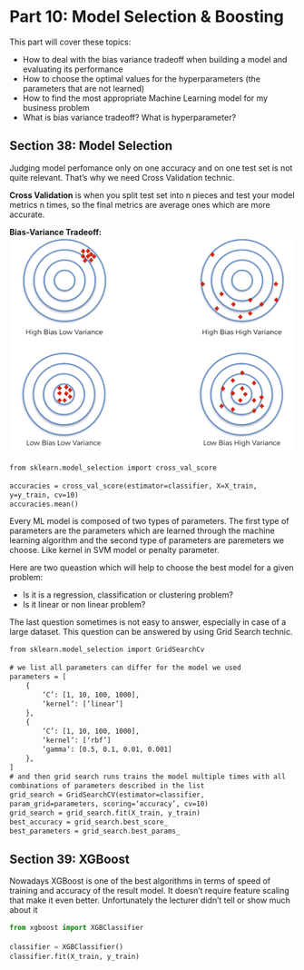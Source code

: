 # Part 10: Model Selection & Boosting

This part will cover these topics: 
* How to deal with the bias variance tradeoff when building a model and evaluating its performance
* How to choose the optimal values for the hyperparameters (the parameters that are not learned)
* How to find the most appropriate Machine Learning model for my business problem
* What is bias variance tradeoff? What is hyperparameter?

## Section 38: Model Selection

Judging model perfomance only on one accuracy and on one test set is not quite relevant.
That’s why we need Cross Validation technic.

**Cross Validation** is when you split test set into n pieces and test your model metrics n times, so the final metrics are average ones which are more accurate.

**Bias-Variance Tradeoff:** ![image](images/66.png)

```
from sklearn.model_selection import cross_val_score

accuracies = cross_val_score(estimator=classifier, X=X_train, y=y_train, cv=10)
accuracies.mean()
```

Every ML model is composed of two types of parameters. The first type of parameters are the parameters which are learned through the machine learning algorithm and the second type of parameters are paremeters we choose. Like kernel in SVM model or penalty parameter.

Here are two queastion which will help to choose the best model for a given problem:
* Is it is a regression, classification or clustering problem?
* Is it linear or non linear problem?

The last question sometimes is not easy to answer, especially in case of a large dataset. This question can be answered by using Grid Search technic.

```
from sklearn.model_selection import GridSearchCv

# we list all parameters can differ for the model we used
parameters = [
    {
        ‘C’: [1, 10, 100, 1000],
        ‘kernel’: [‘linear’]
    },
    {
        ‘C’: [1, 10, 100, 1000],
        ‘kernel’: [‘rbf’]
        ‘gamma’: [0.5, 0.1, 0.01, 0.001]
    },
]
# and then grid search runs trains the model multiple times with all combinations of parameters described in the list
grid_search = GridSearchCV(estimator=classifier, param_grid=parameters, scoring=‘accuracy’, cv=10)
grid_search = grid_search.fit(X_train, y_train)
best_accuracy = grid_search.best_score_
best_parameters = grid_search.best_params_
```

## Section 39: XGBoost
Nowadays XGBoost is one of the best algorithms in terms of speed of training and accuracy of the result model. It doesn’t require feature scaling that make it even better.
Unfortunately the lecturer didn’t tell or show much about it

```python
from xgboost import XGBClassifier

classifier = XGBClassifier()
classifier.fit(X_train, y_train)
```
